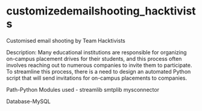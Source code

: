 # customizedemailshooting_hacktivists
 Customised email shooting by Team Hacktivists

 Description: Many educational institutions are responsible for organizing on-campus placement drives for their students, and this process often involves reaching out to numerous companies to invite them to participate. To streamline this process, there is a need to design an automated Python script that will send invitations for on-campus placements to companies.


 Path-Python
 Modules used - streamlib
                smtplib
                mysconnector

Database-MySQL

